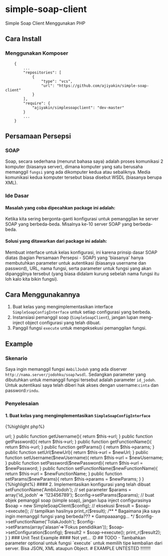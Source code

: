 # simple-soap-client
Simple Soap Client Menggunakan PHP

## Cara Install

### Menggunakan Komposer

        {
            ...
            "repositories": [
                {
                    "type": "vcs",
                    "url": "https://github.com/ajiyakin/simple-soap-client"
                }
            ],
            "require": {
                "ajiyakin/simplesoapclient": "dev-master"
            }
            ...
        }

## Persamaan Persepsi

### SOAP

Soap, secara sederhana (menurut bahasa saya) adalah proses komunikasi 2 komputer
(biasanya server), dimana komputer yang satu berusaha memanggil `fungsi` yang
ada dikomputer kedua atau sebaliknya. Media komunikasi kedua komputer tersebut
biasa disebut WSDL (biasanya berupa XML).


### Ide Dasar

#### Masalah yang coba dipecahkan package ini adalah:

Ketika kita sering bergonta-ganti konfigurasi untuk pemanggilan ke server
SOAP yang berbeda-beda. Misalnya ke-10 server SOAP yang berbeda-beda.

#### Solusi yang ditawarkan dari package ini adalah:

Membuat interface untuk kelas konfigurasi, ini karena prinsip dasar SOAP diatas
(bagian Persamaan Persepsi - SOAP) yang 'biasanya' hanya membutuhkan parameter
untuk autentikasi (biasanya username dan password), URL, nama fungsi, serta
parameter untuk fungsi yang akan dipanggilnya tersebut (yang biasa didalam
kurung sebelah nama fungsi itu loh kalo kita bikin fungsi).


## Cara Menggunakannya

1. Buat kelas yang mengimplementasikan interface `SimpleSoapConfigInterface`
   untuk setiap configurasi yang berbeda.
2. Instansiasi pemanggil soap (`SimpleSoapClient`), jangan lupan meng-inject
   object configurasi yang telah dibuat.
3. Panggil fungsi `execute` untuk mengeksekusi pemanggilan fungsi.


## Example

### Skenario

Saya ingin memanggil fungsi `AmbilJodoh` yang ada diserver
`http://nama.server/jodohku/soap?wsdl`. Sedangkan parameter yang dibutuhkan
untuk memanggil fungsi tersebut adalah parameter `id_jodoh`. Untuk autentikasi
saya telah diberi hak akses dengan username:`cinta` dan password:`rindu`.

### Penyelesaian

#### 1. Buat kelas yang mengimplementasikan `SimpleSoapConfigInterface`

{%highlight php%}
<?php // file SoapConfig.php

namespace aji;

use ajiyakin\simplesoapclient\config\SimpleSoapConfigInterface as ConfigInterface;


class SoapConfig implements ConfigInterface
{
    private $url = 'http://nama.server/jodohku/soap?wsdl';
    private $username = 'cinta';
    private $password = 'rindu';

    // secara default, nama fungsi ini akan dipanggil jika nama fungsi tidak di set manual
    private $functionName = 'AmbilJodoh';

    // secara default, parameter ini akan dikirimkan, jika paramter tidak diset
    private $params = array(
        'id_jodoh' = '123456789'
    );


    public function getUrl(){ return $this->url; }
    public function getUsername(){ return $this->url; }
    public function getPassword(){ return $this->url; }
    public function getFunctionName(){ return $this->url; }
    public function getParams() { return $this->params; }
    public function setUrl($newUrl){ return $this->url = $newUrl; }
    public function setUsername($newUsername){ return $this->url = $newUsername; }
    public function setPassword($newPassword){ return $this->url = $newPassword; }
    public function setFunctionName($newFunctionName){ return $this->url = $newFunctionName; }
    public function setParams($newParams){ return $this->params = $newParams; }
}
{%highlight%}


#### 2. Implementasikan konfigurasi yang telah dibuat

        <?php // file JodohController.php

        namespace aji;

        use ajiyakin\simplesoapclient\SimpleSoapClient;


        class JodohController
        {
            public function ambilJodoh()
            {
                // buat konfigurasi
                $config = new SoapConfig();

                // set nama fungsi
                $config->setFunctionName('AmbilJodoh');

                // set parameter
                $params = array('id_jodoh' => '123456789');
                $config->setParams($params);

                // buat objek pemanggil soap (simple soap), jangan lupa inject configurasinya
                $soap = new SimpleSoapClient($config);

                // eksekusi
                $result = $soap->execute();

                // tampilkan hasilnya
                print_r($result);


                /**
                 * Bagaimana jika saya ingin memanggil fungsi yang berbeda???
                 * Gampaaaangg...
                 */
                $config->setFunctionName('TolakJodoh');
                $config->setParams(array('alasan'=>'Fokus pendidikan'));
                $soap->setConfiguration($config);
                $result2 = $soap->execute();
                print_r($result2);
            }
        }


### Unit Test Example

#### Not yet... :D


## TODO

- Tambahkan parameter optional untuk fungsi `execute` untuk memilih tipe
  kembalian dari server. Bisa JSON, XML ataupun Object.


# EXAMPLE UNTESTED !!!!!!!!

